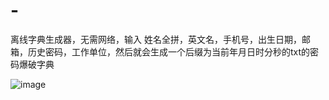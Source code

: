 # -
离线字典生成器，无需网络，输入 姓名全拼，英文名，手机号，出生日期，邮箱，历史密码，工作单位，然后就会生成一个后缀为当前年月日时分秒的txt的密码爆破字典


![image](https://user-images.githubusercontent.com/91373216/231778745-6290176d-0886-45c3-9f3c-241f68fe12b8.png)
